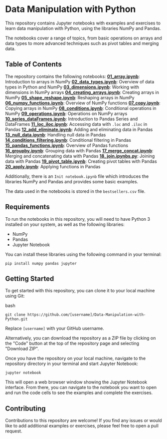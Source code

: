 
# Data Manipulation with Python

This repository contains Jupyter notebooks with examples and exercises to learn data manipulation with Python, using the libraries NumPy and Pandas.

The notebooks cover a range of topics, from basic operations on arrays and data types to more advanced techniques such as pivot tables and merging data.

## Table of Contents

The repository contains the following notebooks:
[**01_array.ipynb**](https://github.com/Osvajorge/Data-Science-Platzi-Courses/blob/main/data_manipulation_with_python/01_array.ipynb): Introduction to arrays in NumPy
[**02_data_types.ipynb**](https://github.com/Osvajorge/Data-Science-Platzi-Courses/blob/main/data_manipulation_with_python/02_data_types.ipynb): Overview of data types in Python and NumPy
[**03_dimensions.ipynb**](https://github.com/Osvajorge/Data-Science-Platzi-Courses/blob/main/data_manipulation_with_python/03_dimensions.ipynb): Working with dimensions in NumPy arrays
[**04_creating_arrays.ipynb**](https://github.com/Osvajorge/Data-Science-Platzi-Courses/blob/main/data_manipulation_with_python/04_creating_arrays.ipynb): Creating arrays in NumPy
[**05_shape_reshape.ipynb**](https://github.com/Osvajorge/Data-Science-Platzi-Courses/blob/main/data_manipulation_with_python/05_shape_reshape.ipynb): Reshaping arrays in NumPy
[**06_numpy_functions.ipynb**](https://github.com/Osvajorge/Data-Science-Platzi-Courses/blob/main/data_manipulation_with_python/06_numpy_functions.ipynb): Overview of NumPy functions
[**07_copy.ipynb**](https://github.com/Osvajorge/Data-Science-Platzi-Courses/blob/main/data_manipulation_with_python/07_copy.ipynb): Copying arrays in NumPy
[**08_conditions.ipynb**](https://github.com/Osvajorge/Data-Science-Platzi-Courses/blob/main/data_manipulation_with_python/08_conditions.ipynb): Conditional operations in NumPy
[**09_operations.ipynb**](https://github.com/Osvajorge/Data-Science-Platzi-Courses/blob/main/data_manipulation_with_python/09_operations.ipynb): Operations on NumPy arrays
[**10_series_dataFrames.ipynb**](https://github.com/Osvajorge/Data-Science-Platzi-Courses/blob/main/data_manipulation_with_python/10_series_dataFrames.ipynb): Introduction to Pandas Series and DataFrames
[**11_loc_iloc.ipynb**](https://github.com/Osvajorge/Data-Science-Platzi-Courses/blob/main/data_manipulation_with_python/11_loc_iloc.ipynb): Accessing data with `.loc` and `.iloc` in Pandas
[**12_add_eliminate.ipynb**](https://github.com/Osvajorge/Data-Science-Platzi-Courses/blob/main/data_manipulation_with_python/12_add_eliminate.ipynb): Adding and eliminating data in Pandas
[**13_null_data.ipynb**](https://github.com/Osvajorge/Data-Science-Platzi-Courses/blob/main/data_manipulation_with_python/13_null_data.ipynb): Handling null data in Pandas
[**14_conditions_filtering.ipynb**](https://github.com/Osvajorge/Data-Science-Platzi-Courses/blob/main/data_manipulation_with_python/14_conditions_filtering.ipynb): Conditional filtering in Pandas
[**15_pandas_functions.ipynb**](https://github.com/Osvajorge/Data-Science-Platzi-Courses/blob/main/data_manipulation_with_python/15_pandas_functions.ipynb): Overview of Pandas functions
[**16_groupby.ipynb**](https://github.com/Osvajorge/Data-Science-Platzi-Courses/blob/main/data_manipulation_with_python/16_groupby.ipynb): Grouping data with Pandas
[**17_merge_concat.ipynb**](https://github.com/Osvajorge/Data-Science-Platzi-Courses/blob/main/data_manipulation_with_python/17_merge_concat.ipynb): Merging and concatenating data with Pandas
[**18_join.ipynbs.py**](https://github.com/Osvajorge/Data-Science-Platzi-Courses/blob/main/data_manipulation_with_python/18_join.ipynbs.ipynb):  Joining data with Pandas
[**19_pivot_table.ipynb**](https://github.com/Osvajorge/Data-Science-Platzi-Courses/blob/main/data_manipulation_with_python/19_pivot_table.ipynb): Creating pivot tables with Pandas
[**20_apply.ipynb**](https://github.com/Osvajorge/Data-Science-Platzi-Courses/blob/main/data_manipulation_with_python/20_apply.ipynb): Applying functions in Pandas


Additionally, there is an `Init notebook.ipynb` file which introduces the libraries NumPy and Pandas and provides some basic examples.

The data used in the notebooks is stored in the `bestsellers.csv` file.

## Requirements

To run the notebooks in this repository, you will need to have Python 3 installed on your system, as well as the following libraries:

-   NumPy
-   Pandas
-   Jupyter Notebook

You can install these libraries using the following command in your terminal:

`pip install numpy pandas jupyter` 

## Getting Started

To get started with this repository, you can clone it to your local machine using Git:

bash

`git clone https://github.com/[username]/Data-Manipulation-with-Python.git` 

Replace `[username]` with your GitHub username.

Alternatively, you can download the repository as a ZIP file by clicking on the "Code" button at the top of the repository page and selecting "Download ZIP".

Once you have the repository on your local machine, navigate to the repository directory in your terminal and start Jupyter Notebook:

`jupyter notebook` 

This will open a web browser window showing the Jupyter Notebook interface. From there, you can navigate to the notebook you want to open and run the code cells to see the examples and complete the exercises.

## Contributing

Contributions to this repository are welcome! If you find any issues or would like to add additional examples or exercises, please feel free to open a pull request.
